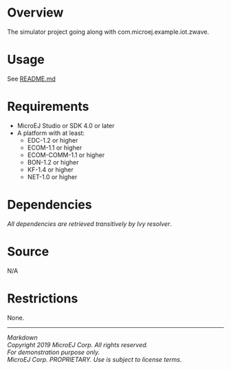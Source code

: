 # Overview
The simulator project going along with com.microej.example.iot.zwave.

# Usage
See [README.md](com.microej.example.iot.zwave/README.md)

# Requirements
* MicroEJ Studio or SDK 4.0 or later
* A platform with at least:
	* EDC-1.2 or higher
	* ECOM-1.1 or higher
	* ECOM-COMM-1.1 or higher
	* BON-1.2 or higher
	* KF-1.4 or higher
	* NET-1.0 or higher

# Dependencies
_All dependencies are retrieved transitively by Ivy resolver_.

# Source
N/A

# Restrictions
None.

---  
_Markdown_   
_Copyright 2019 MicroEJ Corp. All rights reserved._   
_For demonstration purpose only._   
_MicroEJ Corp. PROPRIETARY. Use is subject to license terms._  